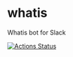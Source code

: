 # whatis
Whatis bot for Slack

[![Actions Status](https://github.com/wooddar/whatis/workflows/Python+application/badge.svg)](https://github.com/wooddar/whatis/actions)